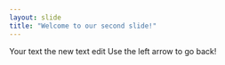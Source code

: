 ```yaml
---
layout: slide
title: "Welcome to our second slide!"
---
```

Your text the new text edit
Use the left arrow to go back!
